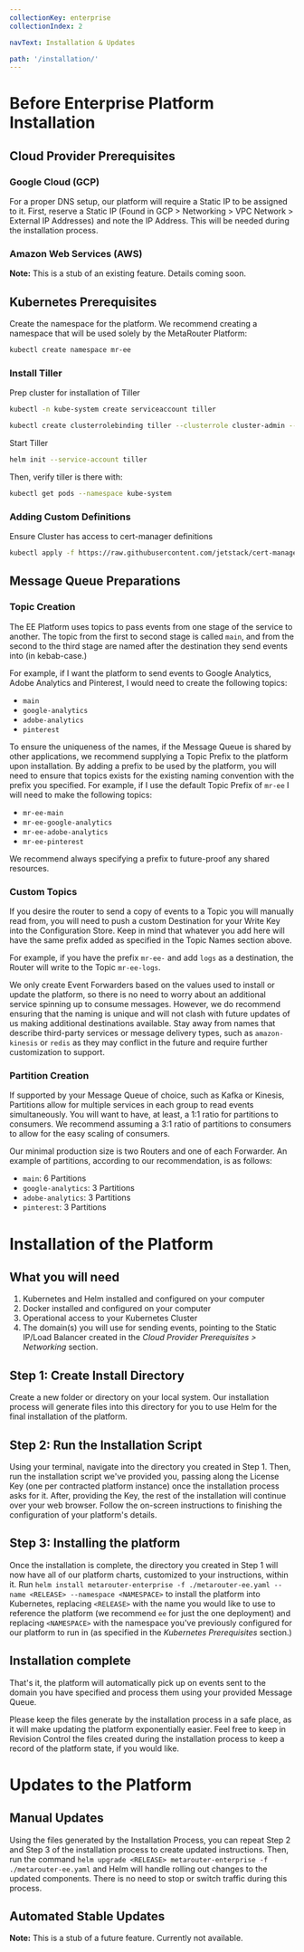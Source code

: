 ```yaml
---
collectionKey: enterprise
collectionIndex: 2

navText: Installation & Updates

path: '/installation/'
---
```


# Before Enterprise Platform Installation

## Cloud Provider Prerequisites

### Google Cloud (GCP)

For a proper DNS setup, our platform will require a Static IP to be assigned to it. First, reserve a Static IP (Found in GCP > Networking > VPC Network > External IP Addresses) and note the IP Address. This will be needed during the installation process.

### Amazon Web Services (AWS)

**Note:** This is a stub of an existing feature. Details coming soon.

## Kubernetes Prerequisites

Create the namespace for the platform. We recommend creating a namespace that will be used solely by the MetaRouter Platform:

```bash
kubectl create namespace mr-ee
```

### Install Tiller

Prep cluster for installation of Tiller

```bash
kubectl -n kube-system create serviceaccount tiller

kubectl create clusterrolebinding tiller --clusterrole cluster-admin --serviceaccount=kube-system:tiller
```

Start Tiller

```bash
helm init --service-account tiller
```

Then, verify tiller is there with:

```bash
kubectl get pods --namespace kube-system
```

### Adding Custom Definitions

Ensure Cluster has access to cert-manager definitions

```bash
kubectl apply -f https://raw.githubusercontent.com/jetstack/cert-manager/release-0.6/deploy/manifests/00-crds.yaml
```

## Message Queue Preparations

### Topic Creation

The EE Platform uses topics to pass events from one stage of the service to another. The topic from the first to second stage is called `main`, and from the second to the third stage are named after the destination they send events into (in kebab-case.)

For example, if I want the platform to send events to Google Analytics, Adobe Analytics and Pinterest, I would need to create the following topics:

- `main`
- `google-analytics`
- `adobe-analytics`
- `pinterest`

To ensure the uniqueness of the names, if the Message Queue is shared by other applications, we recommend supplying a Topic Prefix to the platform upon installation. By adding a prefix to be used by the platform, you will need to ensure that topics exists for the existing naming convention with the prefix you specified. For example, if I use the default Topic Prefix of `mr-ee` I will need to make the following topics:

- `mr-ee-main`
- `mr-ee-google-analytics`
- `mr-ee-adobe-analytics`
- `mr-ee-pinterest`

We recommend always specifying a prefix to future-proof any shared resources.

### Custom Topics

If you desire the router to send a copy of events to a Topic you will manually read from, you will need to push a custom Destination for your Write Key into the Configuration Store. Keep in mind that whatever you add here will have the same prefix added as specified in the Topic Names section above.

For example, if you have the prefix `mr-ee-` and add `logs` as a destination, the Router will write to the Topic `mr-ee-logs`.

We only create Event Forwarders based on the values used to install or update the platform, so there is no need to worry about an additional service spinning up to consume messages. However, we do recommend ensuring that the naming is unique and will not clash with future updates of us making additional destinations available. Stay away from names that describe third-party services or message delivery types, such as `amazon-kinesis` or `redis` as they may conflict in the future and require further customization to support.

### Partition Creation

If supported by your Message Queue of choice, such as Kafka or Kinesis, Partitions allow for multiple services in each group to read events simultaneously. You will want to have, at least, a 1:1 ratio for partitions to consumers. We recommend assuming a 3:1 ratio of partitions to consumers to allow for the easy scaling of consumers.

Our minimal production size is two Routers and one of each Forwarder. An example of partitions, according to our recommendation, is as follows:

- `main`: 6 Partitions
- `google-analytics`: 3 Partitions
- `adobe-analytics`: 3 Partitions
- `pinterest`: 3 Partitions

# Installation of the Platform

## What you will need

1. Kubernetes and Helm installed and configured on your computer
2. Docker installed and configured on your computer
3. Operational access to your Kubernetes Cluster
4. The domain(s) you will use for sending events, pointing to the Static IP/Load Balancer created in the _Cloud Provider Prerequisites > Networking_ section.

## Step 1: Create Install Directory

Create a new folder or directory on your local system. Our installation process will generate files into this directory for you to use Helm for the final installation of the platform.

## Step 2: Run the Installation Script

Using your terminal, navigate into the directory you created in Step 1. Then, run the installation script we've provided you, passing along the License Key (one per contracted platform instance) once the installation process asks for it. After, providing the Key, the rest of the installation will continue over your web browser. Follow the on-screen instructions to finishing the configuration of your platform's details.

## Step 3: Installing the platform

Once the installation is complete, the directory you created in Step 1 will now have all of our platform charts, customized to your instructions, within it. Run `helm install metarouter-enterprise -f ./metarouter-ee.yaml --name <RELEASE> --namespace <NAMESPACE>` to install the platform into Kubernetes, replacing `<RELEASE>` with the name you would like to use to reference the platform (we recommend `ee` for just the one deployment) and replacing `<NAMESPACE>` with the namespace you've previously configured for our platform to run in (as specified in the _Kubernetes Prerequisites_ section.)

## Installation complete

That's it, the platform will automatically pick up on events sent to the domain you have specified and process them using your provided Message Queue.

Please keep the files generate by the installation process in a safe place, as it will make updating the platform exponentially easier. Feel free to keep in Revision Control the files created during the installation process to keep a record of the platform state, if you would like.

# Updates to the Platform

## Manual Updates

Using the files generated by the Installation Process, you can repeat Step 2 and Step 3 of the installation process to create updated instructions. Then, run the command `helm upgrade <RELEASE> metarouter-enterprise -f ./metarouter-ee.yaml` and Helm will handle rolling out changes to the updated components. There is no need to stop or switch traffic during this process.

## Automated Stable Updates

**Note:** This is a stub of a future feature. Currently not available.
